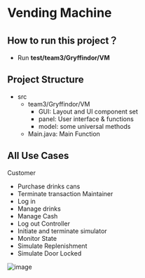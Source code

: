 # Vending Machine

## How to run this project？
* Run **test/team3/Gryffindor/VM**

## Project Structure
- src
  - team3/Gryffindor/VM
    - GUI: Layout and UI component set
    - panel: User interface & functions
    - model: some universal methods
  - Main.java: Main Function

## All Use Cases
Customer	
- Purchase drinks cans
- Terminate transaction
Maintainer	
- Log in
- Manage drinks
- Manage Cash
- Log out
Controller	
- Initiate and terminate simulator
- Monitor State
- Simulate Replenishment
- Simulate Door Locked

![image](https://user-images.githubusercontent.com/42712987/176857007-fddf0884-cf2a-40dd-9fe9-8b4a5a6dc03e.png)
